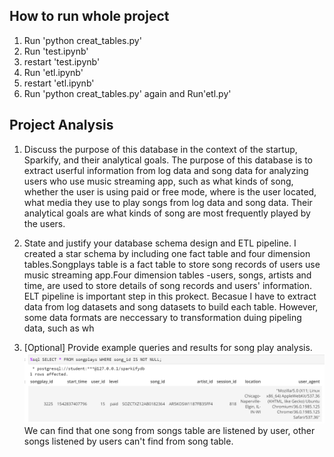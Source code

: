 ## How to run whole project
1. Run 'python creat_tables.py'
2. Run  'test.ipynb'
3. restart 'test.ipynb'
4. Run 'etl.ipynb'
5. restart 'etl.ipynb'
6. Run 'python creat_tables.py' again and Run'etl.py'


## Project Analysis
1. Discuss the purpose of this database in the context of the startup, Sparkify, and their analytical goals.
The purpose of this database is to extract userful information from log data and song data for analyzing users who use music streaming app, such as what kinds of song, whether the user is using paid or free mode, where is the user located, what media they use to play songs from log data and song data. Their analytical goals are what kinds of song are most frequently played by the users.

2. State and justify your database schema design and ETL pipeline.
I created a star schema by including one fact table and  four dimension tables.Songplays table is a fact table to store song records of users use music streaming app.Four dimension tables -users, songs, artists and time, are used to store details of song records and users' information.
ELT pipeline is important step in this prokect. Becasue I have to extract data from log datasets and song datasets to build each table. However, some data formats are neccessary to transformation duing pipeling data, such as wh
3. [Optional] Provide example queries and results for song play analysis.
![Alt text](https://github.com/Waichung1015/Data-Modelling-with-Postgres/blob/master/image.png)
We can find that one song from songs table are listened by user, other songs listened by users can't find from song table.